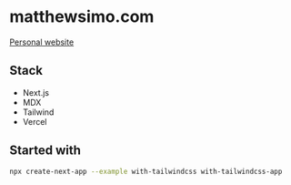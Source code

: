 # matthewsimo.com

[Personal website](https://matthewsimo.com)

## Stack

- Next.js
- MDX
- Tailwind
- Vercel

## Started with

```bash
npx create-next-app --example with-tailwindcss with-tailwindcss-app
```
